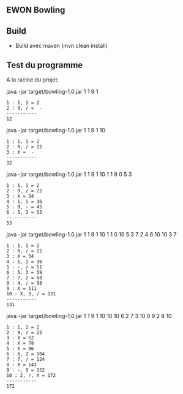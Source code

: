 ## EWON Bowling

## Build
- Build avec maven (mvn clean install)

## Test du programme
A la racine du projet:

java -jar target/bowling-1.0.jar 1 1 9 1

	1 : 1, 1 = 2
	2 : 9, / =  -
	-----------
	12

java -jar target/bowling-1.0.jar 1 1 9 1 10

	1 : 1, 1 = 2
	2 : 9, / = 22
	3 : X =  -
	-----------
	32

java -jar target/bowling-1.0.jar 1 1 9 1 10 1 1 9 0 5 3

	1 : 1, 1 = 2
	2 : 9, / = 22
	3 : X = 34
	4 : 1, 1 = 36
	5 : 9, - = 45
	6 : 5, 3 = 53
	-----------
	53

java -jar target/bowling-1.0.jar 1 1 9 1 10 1 1 0 10 5 3 7 2 4 6 10 10 3 7

	1 : 1, 1 = 2
	2 : 9, / = 22
	3 : X = 34
	4 : 1, 1 = 36
	5 : -, / = 51
	6 : 5, 3 = 59
	7 : 7, 2 = 68
	8 : 4, / = 88
	9 : X = 111
	10 : X, 3, / = 131
	-----------
	131

java -jar target/bowling-1.0.jar 1 1 9 1 10 10 10 6 2 7 3 10 0 9 2 8 10

	1 : 1, 1 = 2
	2 : 9, / = 22
	3 : X = 52
	4 : X = 78
	5 : X = 96
	6 : 6, 2 = 104
	7 : 7, / = 124
	8 : X = 143
	9 : -, 9 = 152
	10 : 2, /, X = 172
	-----------
	172
